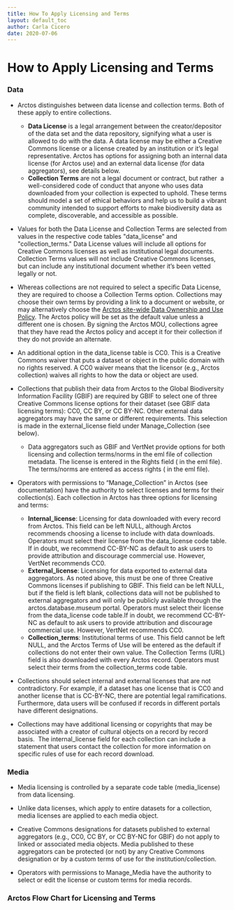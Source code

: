 ```yaml
---
title: How To Apply Licensing and Terms
layout: default_toc
author: Carla Cicero
date: 2020-07-06
---
```

# How to Apply Licensing and Terms

### Data

- Arctos distinguishes between data license and collection terms. Both of these apply to entire collections.  

    - **Data License** is a legal arrangement between the creator/depositor of the data set and the data repository, signifying what a user is allowed to do with the data. A data license may be either a Creative Commons license or a license created by an institution or it’s legal representative. Arctos has options for assigning both an internal data license (for Arctos use) and an external data license (for data aggregators), see details below.
     - **Collection Terms** are not a legal document or contract, but rather  a well-considered code of conduct that anyone who uses data downloaded from your collection is expected to uphold. These terms should model a set of ethical behaviors and help us to build a vibrant community intended to support efforts to make biodiversity data as complete, discoverable, and accessible as possible.  

- Values for both the Data License and Collection Terms are selected from values in the respective code tables "data_license" and "collection_terms." Data License values will include all options for Creative Commons licenses as well as institutional legal documents. Collection Terms values will not include Creative Commons licenses, but can include any institutional document whether it’s been vetted legally or not.  

- Whereas collections are not required to select a specific Data License, they are required to choose a Collection Terms option. Collections may choose their own terms by providing a link to a document or website, or may alternatively choose the [Arctos site-wide Data Ownership and Use Policy](https://arctosdb.org/arctosdata-policy). The Arctos policy will be set as the default value unless a different one is chosen. By signing the Arctos MOU, collections agree that they have read the Arctos policy and accept it for their collection if they do not provide an alternate.  

- An additional option in the data_license table is CC0. This is a Creative Commons waiver that puts a dataset or object in the public domain with no rights reserved. A CC0 waiver means that the licensor (e.g., Arctos collection) waives all rights to how the data or object are used.  

- Collections that publish their data from Arctos to the Global Biodiversity Information Facility (GBIF) are required by GBIF to select one of three Creative Commons license options for their dataset (see GBIF data licensing terms): CC0, CC BY, or CC BY-NC. Other external data aggregators may have the same or different requirements. This selection is made in the external_license field under Manage_Collection (see below).  

     - Data aggregators such as GBIF and VertNet provide options for both licensing and collection terms/norms in the eml file of collection metadata. The license is entered in the Rights field (<intellectualRights> in the eml file). The terms/norms are entered as access rights (<accessRights> in the eml file).  
    
- Operators with permissions to “Manage_Collection” in Arctos (see documentation) have the authority to select licenses and terms for their collection(s). Each collection in Arctos has three options for licensing and terms:  

     - **Internal_license**: Licensing for data downloaded with every record from Arctos. This field can be left NULL, although Arctos recommends choosing a license to include with data downloads. Operators must select their license from the data_license code table. If in doubt, we recommend CC-BY-NC as default to ask users to provide attribution and discourage commercial use. However, VertNet recommends CC0.
     - **External_license**: Licensing for data exported to external data aggregators. As noted above, this must be one of three Creative Commons licenses if publishing to GBIF. This field can be left NULL, but if the field is left blank, collections data will not be published to  external aggregators and will only be publicly available through the arctos.database.museum portal. Operators must select their license from the data_license code table.If in doubt, we recommend CC-BY-NC as default to ask users to provide attribution and discourage commercial use. However, VertNet recommends CC0.
     - **Collection_terms**: Institutional terms of use. This field cannot be left NULL, and the Arctos Terms of Use will be entered as the default if collections do not enter their own value. The Collection Terms (URL) field is also downloaded with every Arctos record. Operators must select their terms from the collection_terms code table.  

- Collections should select internal and external licenses that are not contradictory. For example, if a dataset has one license that is CC0 and another license that is CC-BY-NC, there are potential legal ramifications. Furthermore, data users will be confused if records in different portals have different designations.  

- Collections may have additional licensing or copyrights that may be associated with a creator of cultural objects on a record by record basis.  The internal_license field for each collection can include a statement that users contact the collection for more information on specific rules of use for each record download.  

### Media

- Media licensing is controlled by a separate code table (media_license) from data licensing.  

- Unlike data licenses, which apply to entire datasets for a collection, media licenses are applied to each media object.  

- Creative Commons designations for datasets published to external aggregators (e.g., CC0, CC BY, or CC BY-NC for GBIF) do not apply to linked or associated media objects. Media published to these aggregators can be protected (or not) by any Creative Commons designation or by a custom terms of use for the institution/collection.  

- Operators with permissions to Manage_Media have the authority to select or edit the license or custom terms for media records.

### Arctos Flow Chart for Licensing and Terms


